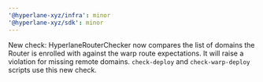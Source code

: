 ```yaml
---
'@hyperlane-xyz/infra': minor
'@hyperlane-xyz/sdk': minor
---
```


New check: HyperlaneRouterChecker now compares the list of domains
the Router is enrolled with against the warp route expectations.
It will raise a violation for missing remote domains.
`check-deploy` and `check-warp-deploy` scripts use this new check.
